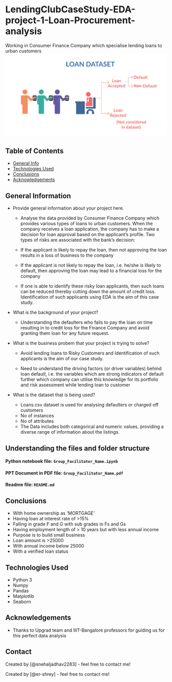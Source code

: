 # **LendingClubCaseStudy-EDA-project-1-Loan-Procurement-analysis**

Working in Consumer Finance Company which specialise lending loans to urban customers
![Loan_EDA_Project](Loan_image.png)

## Table of Contents

- [General Info](#general-information)
- [Technologies Used](#technologies-used)
- [Conclusions](#conclusions)
- [Acknowledgements](#acknowledgements)

<!-- You can include any other section that is pertinent to your problem -->

## General Information

- Provide general information about your project here.

  - Analyse the data provided by Consumer Finance Company which provides various types of loans to urban customers. When the company receives a loan application, the company has to make a decision for loan approval based on the applicant’s profile. Two types of risks are associated with the bank’s decision:

  - If the applicant is likely to repay the loan, then not approving the loan results in a loss of business to the company

  - If the applicant is not likely to repay the loan, i.e. he/she is likely to default, then approving the loan may lead to a financial loss for the company

  - If one is able to identify these risky loan applicants, then such loans can be reduced thereby cutting down the amount of credit loss. Identification of such applicants using EDA is the aim of this case study.

- What is the background of your project?

  - Understanding the defaulters who fails to pay the loan on time resulting in to credit loss for the Finance Company and avoid granting them loan for any future request.

- What is the business probem that your project is trying to solve?

  - Avoid lending loans to Risky Customers and Identification of such applicants is the aim of our case study.

  - Need to understand the driving factors (or driver variables) behind loan default, i.e. the variables which are strong indicators of default further which company can utilise this knowledge for its portfolio and risk assessment while lending loan to customer

- What is the dataset that is being used?
  - Loans.csv dataset is used for analysing defaulters or charged off customers
  - No of instances
  - No of attributes
  - The Data includes both categorical and numeric values, providing a diverse range of information about the listings.
  <!-- You don't have to answer all the questions - just the ones relevant to your project. -->

## Understanding the files and folder structure

#### Python notebook file: `Group_Facilitator_Name.ipynb`

#### PPT Document in PDF file: `Group_Facilitator_Name.pdf`

#### Readme file: `README.md`

## Conclusions

- With home ownership as 'MORTGAGE'
- Having loan at interest rate of >15%
- Falling in grade F and G with sub grades in Fs and Gs
- Having employment length of > 10 years but with less annual income
- Purpose is to build small business
- Loan amount is >25000
- With annual income below 25000
- With a verified loan status

<!-- You don't have to answer all the questions - just the ones relevant to your project. -->

## Technologies Used

- Python 3
- Numpy
- Pandas
- Matplotlib
- Seaborn

<!-- As the libraries versions keep on changing, it is recommended to mention the version of library used in this project -->

## Acknowledgements

- Thanks to Upgrad team and IIIT-Bangalore professors for guiding us for this perfect data analysis

## Contact

Created by [@snehaljadhav2283] - feel free to contact me!

Created by [@er-shrey] - feel free to contact me!

<!-- Optional -->
<!-- ## License -->
<!-- This project is open source and available under the [... License](). -->

<!-- You don't have to include all sections - just the one's relevant to your project -->
